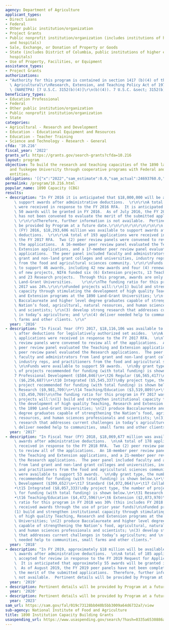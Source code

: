 ```yaml
---
agency: Department of Agriculture
applicant_types:
- Direct Loans
- Federal
- Other public institution/organization
- Project Grants
- Public nonprofit institution/organization (includes institutions of higher education
  and hospitals)
- Sale, Exchange, or Donation of Property or Goods
- State (includes District of Columbia, public institutions of higher education and
  hospitals)
- Use of Property, Facilities, or Equipment
assistance_types:
- Project Grants
authorizations:
- "Authority for this program is contained in section 1417 (b)(4) of the National\
  \ Agricultural\r\nResearch, Extension, and Teaching Policy Act of 1977, as amended\
  \ (NARETPA) [7 U.S.C. 3152(b)(4)]\r\n(b)(4)). 7 U.S.C. &sect; 3152(b)(4)."
beneficiary_types:
- Education Professional
- Federal
- Other public institution/organization
- Public nonprofit institution/organization
- State
categories:
- Agricultural - Research and Development
- Education - Educational Equipment and Resources
- Education - Teacher Training
- Science and Technology - Research - General
cfda: '10.216'
fiscal_year: '2022'
grants_url: https://grants.gov/search-grants?cfda=10.216
layout: program
objective: To build the research and teaching capacities of the 1890 land-grant institutions
  and Tuskegee University through cooperative programs with Federal and nonfederal
  entities.
obligations: '[{"x":"2022","sam_estimate":0.0,"sam_actual":24693760.0,"usa_spending_actual":25513188.83},{"x":"2023","sam_estimate":28000000.0,"sam_actual":0.0,"usa_spending_actual":30280380.65},{"x":"2024","sam_estimate":0.0,"sam_actual":0.0,"usa_spending_actual":29985243.07}]'
permalink: /program/10.216.html
popular_name: 1890 Capacity (CBG)
results:
- description: "In FY 2016 it is anticipated that $18,000,000 will be available to\
    \ support awards after administrative deductions.  \r\n\r\nA total of 199 applications\
    \ were received in response to the FY 2016 RFA.  It is anticipated that approximately\
    \ 50 awards will be granted in FY 2016.  As of July 2016, the FY 2016 peer panel\
    \ has not been convened to evaluate the merit of the submitted applications. \
    \ \r\n\r\nTherefore, further information is not available.  Pertinent data to\
    \ be provided by Program at a future date.\r\n\r\n\r\n\r\n\r\n\r\n In Fiscal Year\
    \ (FY) 2016, $18,293,606 million was available to support awards after administrative\
    \ deductions.  \r\n\r\nA total of 193 applications were received in response to\
    \ the FY 2017 RFA.  Two (2) peer review panels were convened to review all of\
    \ the applications.  A 16-member peer review panel evaluated the Teaching and\
    \ Extension applications, and a 17-member peer review panel evaluated the Research\
    \ applications.  The peer panel included faculty and administrators from land\
    \ grant and non-land grant colleges and universities, industry reps, and practitioners\
    \ from the food and agricultural sciences community. \r\n\r\nFunds were available\
    \ to support 46 awards, including 42 new awards and four (4) renewals.  In terms\
    \ of new projects, NIFA funded six (6) Extension projects, 13 Teaching projects,\
    \ and 23 Research projects.  Through this program, awards are only made to 1890\
    \ Land-Grant Universities.    \r\n\r\nThe funding ratio for this program in FY\
    \ 2017 was 24%.\r\n\r\nFunded projects will:\r\n(1) build and strengthen institutional\
    \ capacity through stimulating the development of high quality Teaching, Research\
    \ and Extension programs at the 1890 Land-Grant Universities; \r\n(2) produce\
    \ Baccalaureate and higher level degree graduates capable of strengthening the\
    \ Nation’s food, agricultural, natural resources, and human sciences professionals\
    \ and scientists; \r\n(3) develop strong research that addresses current challenges\
    \ in today’s agriculture; and \r\n(4) deliver needed help to communities, small\
    \ farms and other clients. \r\n"
  year: '2016'
- description: "In Fiscal Year (FY) 2017, $18,116,106 was available to support awards\
    \ after deductions for legislatively authorized set asides.  \n\nA total of 169\
    \ applications were received in response to the FY 2017 RFA.  \n\nTwo (2) peer\
    \ review panels were convened to review all of the applications.  An 18-member\
    \ peer review panel evaluated the Teaching and Extension applications, and a 25-member\
    \ peer review panel evaluated the Research applications.  The peer panel included\
    \ faculty and administrators from land grant and non-land grant colleges and universities,\
    \ industry reps, and practitioners from the food and agricultural sciences community.\
    \ \n\nFunds were available to support 59 awards.  \n\nBy grant type, the number\
    \ of projects recommended for funding (with total funding) is shown below.\n•\t\
    7 Professional Development ($584,846)\n•\t26 Regular ($6,565,417)\n•\t16 Collaborative\
    \ ($6,256,687)\n•\t10 Integrated ($5,545,337)\nBy project type, the number of\
    \ project recommended for funding (with total funding) is shown below.\n•\t29\
    \ Research ($9,981,709)\n•\t14 Teaching/Education ($3,519,809)\n•\t16 Extension\
    \ ($5,450,769)\n\nThe funding ratio for this program in FY 2017 was 35%.\n\nFunded\
    \ projects will:\n(1) build and strengthen institutional capacity through stimulating\
    \ the development of high quality Teaching, Research and Extension programs at\
    \ the 1890 Land-Grant Universities; \n(2) produce Baccalaureate and higher level\
    \ degree graduates capable of strengthening the Nation’s food, agricultural, natural\
    \ resources, and human sciences professionals and scientists; \n(3) develop strong\
    \ research that addresses current challenges in today’s agriculture; and \n(4)\
    \ deliver needed help to communities, small farms and other clients."
  year: '2017'
- description: "In Fiscal Year (FY) 2018, $18,069,677 million was available to support\
    \ awards after administrative deductions.  \n\nA total of 178 applications were\
    \ received in response to the FY 2018 RFA.  Two (2) peer review panels were convened\
    \ to review all of the applications.  An 18-member peer review panel evaluated\
    \ the Teaching and Extension applications, and a 21-member peer review panel evaluated\
    \ the Research applications.  The peer panel included faculty and administrators\
    \ from land grant and non-land grant colleges and universities, industry reps,\
    \ and practitioners from the food and agricultural sciences community. \n\nFunds\
    \ were available to support 53 awards.  \n\nBy grant type, the number of projects\
    \ recommended for funding (with total funding) is shown below.\n•\t4 Professional\
    \ Development ($399,652)\n•\t17 Standard ($4,072,064)\n•\t17 Collaborative ($7,033,765)\n\
    •\t15 Integrated ($8,057,333)\nBy project type, the number of project recommended\
    \ for funding (with total funding) is shown below.\n•\t31 Research ($13,016,248)\n\
    •\t16 Teaching/Education ($4,472,596)\n•\t6 Extension ($2,073,970)\n\nThe funding\
    \ ratio for this program in FY 2018 was 30% (this includes FY 2018 grantees that\
    \ received awards through the use of prior year funds)\n\nFunded projects will:\n\
    (1) build and strengthen institutional capacity through stimulating the development\
    \ of high quality Teaching, Research and Extension programs at the 1890 Land-Grant\
    \ Universities; \n(2) produce Baccalaureate and higher level degree graduates\
    \ capable of strengthening the Nation’s food, agricultural, natural resources,\
    \ and human sciences professionals and scientists; \n(3) develop strong research\
    \ that addresses current challenges in today’s agriculture; and \n(4) deliver\
    \ needed help to communities, small farms and other clients."
  year: '2018'
- description: "In FY 2019, approximately $18 million will be available to support\
    \ awards after administrative deductions.  \n\nA total of 185 applications were\
    \ accepted for review in response to the FY 2019 Request for Applications (RFA).\
    \  It is anticipated that approximately 55 awards will be granted in FY 2019.\
    \  As of August 2019, the FY 2019 peer panels have not been completed to evaluate\
    \ the merit of the submitted applications.  Therefore, further information is\
    \ not available.  Pertinent details will be provided by Program at a future date."
  year: '2019'
- description: Pertinent details will be provided by Program at a future date.
  year: '2020'
- description: Pertinent details will be provided by Program at a future date.
  year: '2023'
sam_url: https://sam.gov/fal/019c73128bb040b5bb3009a64d6732a7/view
sub-agency: National Institute of Food and Agriculture
title: 1890 Institution Capacity Building Grants
usaspending_url: https://www.usaspending.gov/search/?hash=0335a6530886a61ad054a3adabdcc0a6
---
```

